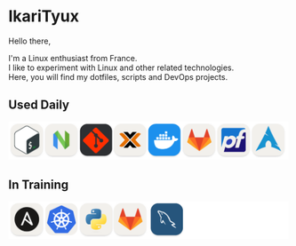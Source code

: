 # IkariTyux
Hello there,

I'm a Linux enthusiast from France.<br/>
I like to experiment with Linux and other related technologies.<br/>
Here, you will find my dotfiles, scripts and DevOps projects.<br/>

## Used Daily
![known](img/known.png)

## In Training
![learn](img/learn.png)
